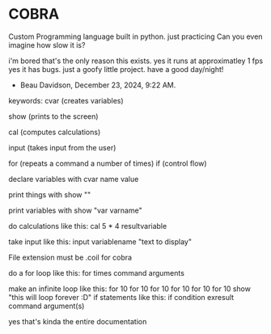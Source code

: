 # COBRA
Custom Programming language built in python. just practicing Can you even imagine how slow it is?

i'm bored
that's the only reason this exists.
yes it runs at approximatley 1 fps
yes it has bugs.
just a goofy little project.
have a good day/night!


- Beau Davidson, December 23, 2024, 9:22 AM.


keywords:
cvar (creates variables)

show (prints to the screen)

cal (computes calculations)

input (takes input from the user)

for (repeats a command a number of times)
if (control flow)

declare variables with cvar name value

print things with show ""

print variables with show "var varname"

do calculations like this: cal 5 * 4 resultvariable

take input like this: input variablename "text to display"

File extension must be .coil for cobra

do a for loop like this: for times command arguments

make an infinite loop like this: for 10 for 10 for 10 for 10 for 10 for 10 show "this will loop forever :D"
if statements like this: if condition exresult command argument(s)


yes that's kinda the entire documentation
